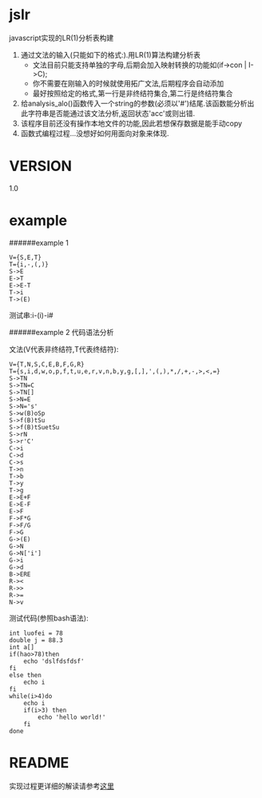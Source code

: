 jslr
====

javascript实现的LR(1)分析表构建

1. 通过文法的输入(只能如下的格式:).用LR(1)算法构建分析表
	* 文法目前只能支持单独的字母,后期会加入映射转换的功能如(if->con | I->C);
	* 你不需要在刚输入的时候就使用拓广文法,后期程序会自动添加
	* 最好按照给定的格式,第一行是非终结符集合,第二行是终结符集合
2. 给analysis_alo()函数传入一个string的参数(必须以'#')结尾.该函数能分析出
   此字符串是否能通过该文法分析,返回状态'acc'或则出错.
3. 该程序目前还没有操作本地文件的功能,因此若想保存数据是能手动copy
4. 函数式编程过程...没想好如何用面向对象来体现.

VERSION
====
1.0

example
====
######example 1 

	V={S,E,T}
	T={i,-,(,)}
	S->E
	E->T
	E->E-T
	T->i
	T->(E)

测试串:i-(i)-i#

######example 2 代码语法分析

文法(V代表非终结符,T代表终结符):

	V={T,N,S,C,E,B,F,G,R}
	T={s,i,d,w,o,p,f,t,u,e,r,v,n,b,y,g,[,],',(,),*,/,+,-,>,<,=}
	S->TN
	S->TN=C
	S->TN[]
	S->N=E
	S->N='s'
	S->w(B)oSp
	S->f(B)tSu
	S->f(B)tSuetSu
	S->rN
	S->r'C'
	C->i
	C->d
	C->s
	T->n
	T->b
	T->y
	T->g
	E->E+F
	E->E-F
	E->F
	F->F*G
	F->F/G
	F->G
	G->(E)
	G->N
	G->N['i']
	G->i
	G->d
	B->ERE
	R-><
	R->>
	R->=
	N->v

测试代码(参照bash语法):

	int luofei = 78
	double j = 88.3
	int a[]
	if(hao>78)then
		echo 'dslfdsfdsf'
	fi
	else then
		echo i
	fi
	while(i>4)do
		echo i
		if(i>3) then
			echo 'hello world!'
		fi
	done

README
====

实现过程更详细的解读请参考[这里](http://www.cnblogs.com/Poised-flw/archive/2013/04/13/3019385.html)

